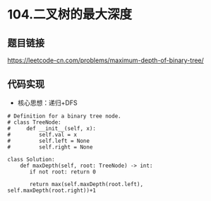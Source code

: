# 104.二叉树的最大深度

## 题目链接

https://leetcode-cn.com/problems/maximum-depth-of-binary-tree/

## 代码实现

- 核心思想：递归+DFS

```python3
# Definition for a binary tree node.
# class TreeNode:
#     def __init__(self, x):
#         self.val = x
#         self.left = None
#         self.right = None

class Solution:
    def maxDepth(self, root: TreeNode) -> int:
       if not root: return 0
       
       return max(self.maxDepth(root.left), self.maxDepth(root.right))+1
```

